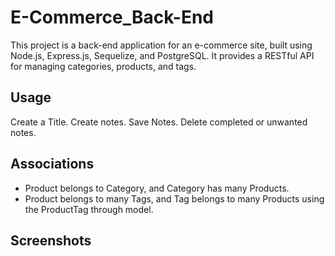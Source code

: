 # E-Commerce_Back-End

This project is a back-end application for an e-commerce site, built using Node.js, Express.js, Sequelize, and PostgreSQL. It provides a RESTful API for managing categories, products, and tags.

## Usage

Create a Title.
Create notes.
Save Notes.
Delete completed or unwanted notes.

## Associations

- Product belongs to Category, and Category has many Products.
- Product belongs to many Tags, and Tag belongs to many Products using the ProductTag through model.

## Screenshots
